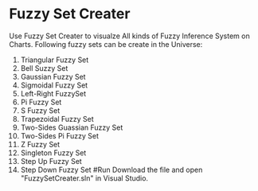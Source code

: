 
# Fuzzy Set Creater
Use Fuzzy Set Creater to visualze All kinds of Fuzzy Inference System on Charts.
Following fuzzy sets can be create in the Universe:
1. Triangular Fuzzy Set
2. Bell Suzzy Set
3. Gaussian Fuzzy Set
4. Sigmoidal Fuzzy Set
5. Left-Right FuzzySet
6. Pi Fuzzy Set
7. S Fuzzy Set
8. Trapezoidal Fuzzy Set
9. Two-Sides Guassian Fuzzy Set
10. Two-Sides Pi Fuzzy Set
11. Z Fuzzy Set
12. Singleton Fuzzy Set
13. Step Up Fuzzy Set
14. Step Down Fuzzy Set
#Run
Download the file and open "FuzzySetCreater.sln" in Visual Studio.
